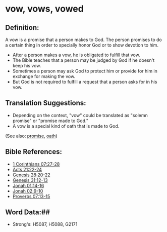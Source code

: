 # vow, vows, vowed #

## Definition: ##

A vow is a promise that a person makes to God. The person promises to do a certain thing in order to specially honor God or to show devotion to him.

* After a person makes a vow, he is obligated to fulfill that vow.
* The Bible teaches that a person may be judged by God if he doesn't keep his vow.
* Sometimes a person may ask God to protect him or provide for him in exchange for making the vow.
* But God is not required to fulfill a request that a person asks for in his vow.

## Translation Suggestions: ##

* Depending on the context, "vow" could be translated as "solemn promise" or "promise made to God."
* A vow is a special kind of oath that is made to God.

(See also: [promise](../kt/promise.md), [oath](../other/oath.md))

## Bible References: ##

* [1 Corinthians 07:27-28](rc://en/tn/help/1co/07/27)
* [Acts 21:22-24](rc://en/tn/help/act/21/22)
* [Genesis 28:20-22](rc://en/tn/help/gen/28/20)
* [Genesis 31:12-13](rc://en/tn/help/gen/31/12)
* [Jonah 01:14-16](rc://en/tn/help/jon/01/14)
* [Jonah 02:9-10](rc://en/tn/help/jon/02/09)
* [Proverbs 07:13-15](rc://en/tn/help/pro/07/13)


## Word Data:##

* Strong's: H5087, H5088, G2171

